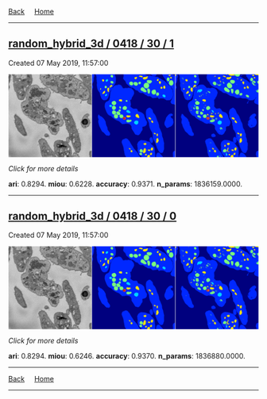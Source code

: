 
[Back](..)&nbsp;&nbsp;&nbsp;&nbsp;&nbsp;[Home](https://leapmanlab.github.io/snapshots)

---

<div class="summary"><a href="1"><h2>random_hybrid_3d / 0418 / 30 / 1</h2></a><p>Created 07 May 2019, 11:57:00
</p><a href="1"><img src="1/media/summary.png" align="center"></a><p>
<i>Click for more details</i>
</p></div>

**ari**: 0.8294. **miou**: 0.6228. **accuracy**: 0.9371. **n_params**: 1836159.0000. 

---

<div class="summary"><a href="0"><h2>random_hybrid_3d / 0418 / 30 / 0</h2></a><p>Created 07 May 2019, 11:57:00
</p><a href="0"><img src="0/media/summary.png" align="center"></a><p>
<i>Click for more details</i>
</p></div>

**ari**: 0.8294. **miou**: 0.6246. **accuracy**: 0.9370. **n_params**: 1836880.0000. 

---

[Back](..)&nbsp;&nbsp;&nbsp;&nbsp;&nbsp;[Home](https://leapmanlab.github.io/snapshots)

---